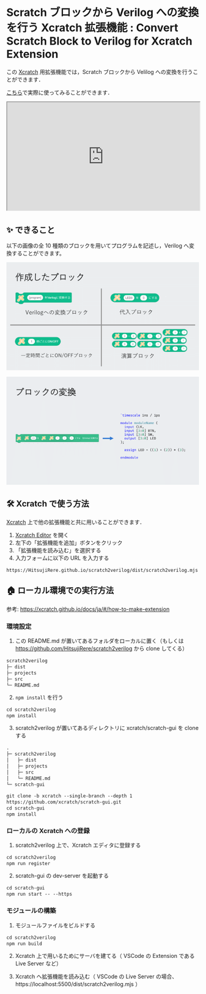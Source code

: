 # Scratch ブロックから Verilog への変換を行う Xcratch 拡張機能 : Convert Scratch Block to Verilog for Xcratch Extension

この [Xcratch](https://xcratch.github.io/) 用拡張機能では，Scratch ブロックから Velilog への変換を行うことができます．

[こちら](https://xcratch.github.io/editor/#https://HitsujiRere.github.io/scratch2verilog/projects/example.sb3)で実際に使ってみることができます．

<iframe src="https://xcratch.github.io/editor/#https://HitsujiRere.github.io/scratch2verilog/projects/example.sb3" style="width:100%; aspect-ratio:16/9;"></iframe>

## ✨ できること

以下の画像の全 10 種類のブロックを用いてプログラムを記述し，Verilog へ変換することができます。

![作成したブロック](README/images/blocks.png)

![ブロックの変換](README/images/conversion.png)

## 🛠️ Xcratch で使う方法

[Xcratch](https://xcratch.github.io/) 上で他の拡張機能と共に用いることができます．

1. [Xcratch Editor](https://xcratch.github.io/editor) を開く
1. 左下の「拡張機能を追加」ボタンをクリック
1. 「拡張機能を読み込む」を選択する
1. 入力フォームに以下の URL を入力する

```
https://HitsujiRere.github.io/scratch2verilog/dist/scratch2verilog.mjs
```

## 🏠 ローカル環境での実行方法

参考: https://xcratch.github.io/docs/ja/#/how-to-make-extension

### 環境設定

1. この README.md が置いてあるフォルダをローカルに置く（もしくは https://github.com/HitsujiRere/scratch2verilog から clone してくる）

```
scratch2verilog
├─ dist
├─ projects
├─ src
└─ README.md
```

2. `npm install` を行う

```
cd scratch2verilog
npm install
```

3. scratch2verilog が置いてあるディレクトリに xcratch/scratch-gui を clone する

```
.
├─ scratch2verilog
│   ├─ dist
│   ├─ projects
│   ├─ src
│   └─ README.md
└─ scratch-gui
```

```
git clone -b xcratch --single-branch --depth 1 https://github.com/xcratch/scratch-gui.git
cd scratch-gui
npm install
```

### ローカルの Xcratch への登録

1. scratch2verilog 上で、Xcratch エディタに登録する

```
cd scratch2verilog
npm run register
```

2. scratch-gui の dev-server を起動する

```
cd scratch-gui
npm run start -- --https
```

### モジュールの構築

1. モジュールファイルをビルドする

```
cd scratch2verilog
npm run build
```

2. Xcratch 上で用いるためにサーバを建てる（ VSCode の Extension である Live Server など）

3. Xcratch へ拡張機能を読み込む（ VSCode の Live Server の場合、 https://localhost:5500/dist/scratch2verilog.mjs ）
